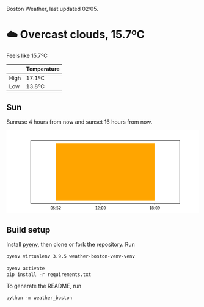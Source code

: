 Boston Weather, last updated 02:05.

# ☁️ Overcast clouds, 15.7ºC

Feels like 15.7ºC

|  | Temperature |
| -- | -- |
| High | 17.1ºC |
| Low | 13.8ºC |

## Sun

Sunruse 4 hours from now and sunset 16 hours from now.

![Sunrise sunset chart](./assets/sun.png)

## Build setup

Install [pyenv](https://github.com/pyenv/pyenv), then clone or fork the repository. Run


```shell
pyenv virtualenv 3.9.5 weather-boston-venv-venv

pyenv activate
pip install -r requirements.txt
```

To generate the README, run

```shell
python -m weather_boston
```
